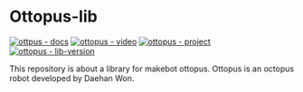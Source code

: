 # Ottopus-lib
[![ottpus - docs](https://img.shields.io/badge/ottopus-docs-blue)](https://docs.makebot.kro.kr/ottopus)
[![ottopus - video](https://img.shields.io/badge/ottopus-video-brightgreen)](https://youtu.be/pe11TF9Kvl4)
[![ottopus - project](https://img.shields.io/badge/ottopus-project-green)](http://ottopus.makebot.kro.kr)
[![ottopus - lib-version](https://img.shields.io/badge/version-1.0.0-lightgrey)]()

This repository is about a library for makebot ottopus.
Ottopus is an octopus robot developed by Daehan Won.
